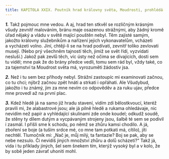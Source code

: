 ```yaml
---
title: KAPITOLA XXIX. Poutník hrad královny světa, Moudrosti, prohlédá
---
```


**_1._** Takž pojmouc mne vedou. A aj, hrad ten stkvěl se rozličným krásným všudy zevnitř malováním, bránu maje osazenou strážnými, aby žádný kromě úřad nějaký a vládu v světě mající pouštěn nebyl. Těm zajisté samým, jakožto královny služebníkům a nařízení jejich vykonavatelům, vcházeti a vycházeti volno. Jiní, chtějí-li se na hrad podívati, zevnitř toliko zevlovati musejí. (Nebo prý všechněm tajností těch, jimiž se svět řídí, vyzvídati nesluší.) Jakož pak zevlů těch, víc ústy než očima se dívajících, dosti sem tu viděl; mne pak že do brány předce vedli, tomu sem rád byl, vždy také, co za tajemství ta Moudrost světa má, vyrozuměti žádostiv jsa.

  

**_2._** Než i tu sem bez příhody nebyl. Strážní zastoupíc mi examinovati začnou, co tu chci; nýbrž začnou zpět hnáti a strkati i opřáhati. Ale Všudybud, jakožto i tu známý, jim za mne nevím co odpověděv a za ruku ujav, předce mne provedl až na první plac.

  

**_3._** Kdež hledě já na samo již hradu stavení, vidím zdi bělostkvoucí, kteréž pravili mi, že alabastrové jsou; ale já pilně hledě a rukama ohledávaje, nic nevidím než papír a vyhlédající skulinami zde onde koudel; odkudž soudě, že stěny ty dílem dutým a vycpávaným strojeny jsou, šalbě té sem se podivil i zasmál. I přišli sme k schodu, po němž se zhůru kamsi chodilo. A já, zboření se boje (a tuším srdce mé, co mne tam potkati má, cítilo), jíti nechtěl. Tlumočník mi: „Nač je, můj milý, ta fantazie? Boj se pak, aby se nebe nezsulo. Či nevidíš jiných množství zhůru a dolů scházeti?“ Takž já, vida i tu příklady jiných, šel sem šnekem tím, kterýž vysoký byl a v kolo, že by sobě jeden závrať uhoniti mohl.

